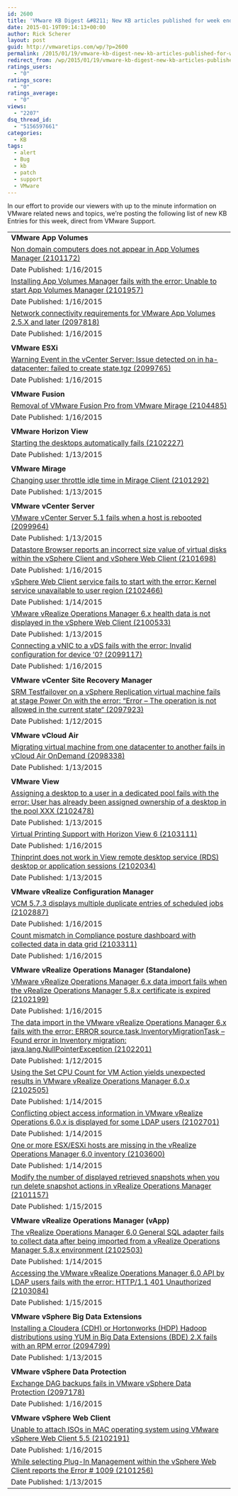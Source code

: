 ```yaml
---
id: 2600
title: 'VMware KB Digest &#8211; New KB articles published for week ending 1/17/15'
date: 2015-01-19T09:14:13+00:00
author: Rick Scherer
layout: post
guid: http://vmwaretips.com/wp/?p=2600
permalink: /2015/01/19/vmware-kb-digest-new-kb-articles-published-for-week-ending-11715/
redirect_from: /wp/2015/01/19/vmware-kb-digest-new-kb-articles-published-for-week-ending-11715/
ratings_users:
  - "0"
ratings_score:
  - "0"
ratings_average:
  - "0"
views:
  - "2207"
dsq_thread_id:
  - "5156597661"
categories:
  - KB
tags:
  - alert
  - Bug
  - kb
  - patch
  - support
  - VMware
---
```

In our effort to provide our viewers with up to the minute information on VMware related news and topics, we&#8217;re posting the following list of new KB Entries for this week, direct from VMware Support.



<table border="0" cellspacing="0" cellpadding="0">
  <tr>
    <td valign="top" width="727">
      <strong>VMware App Volumes</strong>
    </td>
  </tr>
  
  <tr>
    <td valign="top" width="727">
      <a href="http://vmw.re/1BVocXX">Non domain computers does not appear in App Volumes Manager (2101172)</a>
    </td>
  </tr>
  
  <tr>
    <td valign="top" width="727">
      Date Published: 1/16/2015
    </td>
  </tr>
  
  <tr>
    <td valign="top" width="727">
      <a href="http://vmw.re/1IYK6LU">Installing App Volumes Manager fails with the error: Unable to start App Volumes Manager (2101957)</a>
    </td>
  </tr>
  
  <tr>
    <td valign="top" width="727">
      Date Published: 1/16/2015
    </td>
  </tr>
  
  <tr>
    <td valign="top" width="727">
      <a href="http://vmw.re/1BVocY3">Network connectivity requirements for VMware App Volumes 2.5.X and later (2097818)</a>
    </td>
  </tr>
  
  <tr>
    <td valign="top" width="727">
      Date Published: 1/16/2015
    </td>
  </tr>
  
  <tr>
    <td valign="top" width="727">
    </td>
  </tr>
  
  <tr>
    <td valign="top" width="727">
      <strong>VMware ESXi</strong>
    </td>
  </tr>
  
  <tr>
    <td valign="top" width="727">
      <a href="http://vmw.re/1IYK72e">Warning Event in the vCenter Server: Issue detected on <ESXi host name> in ha-datacenter: failed to create state.tgz (2099765)</a>
    </td>
  </tr>
  
  <tr>
    <td valign="top" width="727">
      Date Published: 1/16/2015
    </td>
  </tr>
  
  <tr>
    <td valign="top" width="727">
    </td>
  </tr>
  
  <tr>
    <td valign="top" width="727">
      <strong>VMware Fusion</strong>
    </td>
  </tr>
  
  <tr>
    <td valign="top" width="727">
      <a href="http://vmw.re/1BVoe1W">Removal of VMware Fusion Pro from VMware Mirage (2104485)</a>
    </td>
  </tr>
  
  <tr>
    <td valign="top" width="727">
      Date Published: 1/16/2015
    </td>
  </tr>
  
  <tr>
    <td valign="top" width="727">
    </td>
  </tr>
  
  <tr>
    <td valign="top" width="727">
      <strong>VMware Horizon View</strong>
    </td>
  </tr>
  
  <tr>
    <td valign="top" width="727">
      <a href="http://vmw.re/1IYK8n0">Starting the desktops automatically fails (2102227)</a>
    </td>
  </tr>
  
  <tr>
    <td valign="top" width="727">
      Date Published: 1/13/2015
    </td>
  </tr>
  
  <tr>
    <td valign="top" width="727">
    </td>
  </tr>
  
  <tr>
    <td valign="top" width="727">
      <strong>VMware Mirage</strong>
    </td>
  </tr>
  
  <tr>
    <td valign="top" width="727">
      <a href="http://vmw.re/1BVoe23">Changing user throttle idle time in Mirage Client (2101292)</a>
    </td>
  </tr>
  
  <tr>
    <td valign="top" width="727">
      Date Published: 1/13/2015
    </td>
  </tr>
  
  <tr>
    <td valign="top" width="727">
    </td>
  </tr>
  
  <tr>
    <td valign="top" width="727">
      <strong>VMware vCenter Server</strong>
    </td>
  </tr>
  
  <tr>
    <td valign="top" width="727">
      <a href="http://vmw.re/1IYK72o">VMware vCenter Server 5.1 fails when a host is rebooted (2099964)</a>
    </td>
  </tr>
  
  <tr>
    <td valign="top" width="727">
      Date Published: 1/13/2015
    </td>
  </tr>
  
  <tr>
    <td valign="top" width="727">
      <a href="http://vmw.re/1IYK72s">Datastore Browser reports an incorrect size value of virtual disks within the vSphere Client and vSphere Web Client (2101698)</a>
    </td>
  </tr>
  
  <tr>
    <td valign="top" width="727">
      Date Published: 1/16/2015
    </td>
  </tr>
  
  <tr>
    <td valign="top" width="727">
      <a href="http://vmw.re/1IYK8n2">vSphere Web Client service fails to start with the error: Kernel service unavailable to user region (2102466)</a>
    </td>
  </tr>
  
  <tr>
    <td valign="top" width="727">
      Date Published: 1/14/2015
    </td>
  </tr>
  
  <tr>
    <td valign="top" width="727">
      <a href="http://vmw.re/1IYK72u">VMware vRealize Operations Manager 6.x health data is not displayed in the vSphere Web Client (2100533)</a>
    </td>
  </tr>
  
  <tr>
    <td valign="top" width="727">
      Date Published: 1/13/2015
    </td>
  </tr>
  
  <tr>
    <td valign="top" width="727">
      <a href="http://vmw.re/1BVoeiq">Connecting a vNIC to a vDS fails with the error: Invalid configuration for device ’0? (2099117)</a>
    </td>
  </tr>
  
  <tr>
    <td valign="top" width="727">
      Date Published: 1/16/2015
    </td>
  </tr>
  
  <tr>
    <td valign="top" width="727">
    </td>
  </tr>
  
  <tr>
    <td valign="top" width="727">
      <strong>VMware vCenter Site Recovery Manager </strong>
    </td>
  </tr>
  
  <tr>
    <td valign="top" width="727">
      <a href="http://vmw.re/1IYK8Dk">SRM Testfailover on a vSphere Replication virtual machine fails at stage Power On with the error: “Error – The operation is not allowed in the current state“ (2097923)</a>
    </td>
  </tr>
  
  <tr>
    <td valign="top" width="727">
      Date Published: 1/12/2015
    </td>
  </tr>
  
  <tr>
    <td valign="top" width="727">
    </td>
  </tr>
  
  <tr>
    <td valign="top" width="727">
      <strong>VMware vCloud Air</strong>
    </td>
  </tr>
  
  <tr>
    <td valign="top" width="727">
      <a href="http://vmw.re/1BVoduQ">Migrating virtual machine from one datacenter to another fails in vCloud Air OnDemand (2098338)</a>
    </td>
  </tr>
  
  <tr>
    <td valign="top" width="727">
      Date Published: 1/13/2015
    </td>
  </tr>
  
  <tr>
    <td valign="top" width="727">
    </td>
  </tr>
  
  <tr>
    <td valign="top" width="727">
      <strong>VMware View</strong>
    </td>
  </tr>
  
  <tr>
    <td valign="top" width="727">
      <a href="http://vmw.re/1IYK7iN">Assigning a desktop to a user in a dedicated pool fails with the error: User has already been assigned ownership of a desktop in the pool XXX (2102478)</a>
    </td>
  </tr>
  
  <tr>
    <td valign="top" width="727">
      Date Published: 1/13/2015
    </td>
  </tr>
  
  <tr>
    <td valign="top" width="727">
      <a href="http://vmw.re/1BVoeiw">Virtual Printing Support with Horizon View 6 (2103111)</a>
    </td>
  </tr>
  
  <tr>
    <td valign="top" width="727">
      Date Published: 1/16/2015
    </td>
  </tr>
  
  <tr>
    <td valign="top" width="727">
      <a href="http://vmw.re/1IYK7iR">Thinprint does not work in View remote desktop service (RDS) desktop or application sessions (2102034)</a>
    </td>
  </tr>
  
  <tr>
    <td valign="top" width="727">
      Date Published: 1/13/2015
    </td>
  </tr>
  
  <tr>
    <td valign="top" width="727">
    </td>
  </tr>
  
  <tr>
    <td valign="top" width="727">
      <strong>VMware vRealize Configuration Manager</strong>
    </td>
  </tr>
  
  <tr>
    <td valign="top" width="727">
      <a href="http://vmw.re/1IYK7iT">VCM 5.7.3 displays multiple duplicate entries of scheduled jobs (2102887)</a>
    </td>
  </tr>
  
  <tr>
    <td valign="top" width="727">
      Date Published: 1/16/2015
    </td>
  </tr>
  
  <tr>
    <td valign="top" width="727">
      <a href="http://vmw.re/1IYK8Dz">Count mismatch in Compliance posture dashboard with collected data in data grid (2103311)</a>
    </td>
  </tr>
  
  <tr>
    <td valign="top" width="727">
      Date Published: 1/16/2015
    </td>
  </tr>
  
  <tr>
    <td valign="top" width="727">
    </td>
  </tr>
  
  <tr>
    <td valign="top" width="727">
      <strong>VMware vRealize Operations Manager (Standalone)</strong>
    </td>
  </tr>
  
  <tr>
    <td valign="top" width="727">
      <a href="http://vmw.re/1BVogqs">VMware vRealize Operations Manager 6.x data import fails when the vRealize Operations Manager 5.8.x certificate is expired (2102199)</a>
    </td>
  </tr>
  
  <tr>
    <td valign="top" width="727">
      Date Published: 1/16/2015
    </td>
  </tr>
  
  <tr>
    <td valign="top" width="727">
      <a href="http://vmw.re/1IYK7j1">The data import in the VMware vRealize Operations Manager 6.x fails with the error: ERROR source.task.InventoryMigrationTask – Found error in Inventory migration: java.lang.NullPointerException (2102201)</a>
    </td>
  </tr>
  
  <tr>
    <td valign="top" width="727">
      Date Published: 1/12/2015
    </td>
  </tr>
  
  <tr>
    <td valign="top" width="727">
      <a href="http://vmw.re/1BVoeyV">Using the Set CPU Count for VM Action yields unexpected results in VMware vRealize Operations Manager 6.0.x (2102505)</a>
    </td>
  </tr>
  
  <tr>
    <td valign="top" width="727">
      Date Published: 1/14/2015
    </td>
  </tr>
  
  <tr>
    <td valign="top" width="727">
      <a href="http://vmw.re/1IYK7zj">Conflicting object access information in VMware vRealize Operations 6.0.x is displayed for some LDAP users (2102701)</a>
    </td>
  </tr>
  
  <tr>
    <td valign="top" width="727">
      Date Published: 1/14/2015
    </td>
  </tr>
  
  <tr>
    <td valign="top" width="727">
      <a href="http://vmw.re/1BVogqx">One or more ESX/ESXi hosts are missing in the vRealize Operations Manager 6.0 inventory (2103600)</a>
    </td>
  </tr>
  
  <tr>
    <td valign="top" width="727">
      Date Published: 1/14/2015
    </td>
  </tr>
  
  <tr>
    <td valign="top" width="727">
      <a href="http://vmw.re/1IYK7zr">Modify the number of displayed retrieved snapshots when you run delete snapshot actions in vRealize Operations Manager (2101157)</a>
    </td>
  </tr>
  
  <tr>
    <td valign="top" width="727">
      Date Published: 1/15/2015
    </td>
  </tr>
  
  <tr>
    <td valign="top" width="727">
    </td>
  </tr>
  
  <tr>
    <td valign="top" width="727">
      <strong>VMware vRealize Operations Manager (vApp) </strong>
    </td>
  </tr>
  
  <tr>
    <td valign="top" width="727">
      <a href="http://vmw.re/1BVoeyZ">The vRealize Operations Manager 6.0 General SQL adapter fails to collect data after being imported from a vRealize Operations Manager 5.8.x environment (2102503)</a>
    </td>
  </tr>
  
  <tr>
    <td valign="top" width="727">
      Date Published: 1/14/2015
    </td>
  </tr>
  
  <tr>
    <td valign="top" width="727">
      <a href="http://vmw.re/1IYK8TX">Accessing the VMware vRealize Operations Manager 6.0 API by LDAP users fails with the error: HTTP/1.1 401 Unauthorized (2103084)</a>
    </td>
  </tr>
  
  <tr>
    <td valign="top" width="727">
      Date Published: 1/15/2015
    </td>
  </tr>
  
  <tr>
    <td valign="top" width="727">
    </td>
  </tr>
  
  <tr>
    <td valign="top" width="727">
      <strong>VMware vSphere Big Data Extensions </strong>
    </td>
  </tr>
  
  <tr>
    <td valign="top" width="727">
      <a href="http://vmw.re/1BVogqD">Installing a Cloudera (CDH) or Hortonworks (HDP) Hadoop distributions using YUM in Big Data Extensions (BDE) 2.X fails with an RPM error (2094799)</a>
    </td>
  </tr>
  
  <tr>
    <td valign="top" width="727">
      Date Published: 1/13/2015
    </td>
  </tr>
  
  <tr>
    <td valign="top" width="727">
    </td>
  </tr>
  
  <tr>
    <td valign="top" width="727">
      <strong>VMware vSphere Data Protection</strong>
    </td>
  </tr>
  
  <tr>
    <td valign="top" width="727">
      <a href="http://vmw.re/1IYK8U7">Exchange DAG backups fails in VMware vSphere Data Protection (2097178)</a>
    </td>
  </tr>
  
  <tr>
    <td valign="top" width="727">
      Date Published: 1/16/2015
    </td>
  </tr>
  
  <tr>
    <td valign="top" width="727">
    </td>
  </tr>
  
  <tr>
    <td valign="top" width="727">
      <strong>VMware vSphere Web Client</strong>
    </td>
  </tr>
  
  <tr>
    <td valign="top" width="727">
      <a href="http://vmw.re/1BVoez2">Unable to attach ISOs in MAC operating system using VMware vSphere Web Client 5.5 (2102191)</a>
    </td>
  </tr>
  
  <tr>
    <td valign="top" width="727">
      Date Published: 1/16/2015
    </td>
  </tr>
  
  <tr>
    <td valign="top" width="727">
      <a href="http://vmw.re/1IYK9ar">While selecting Plug-In Management within the vSphere Web Client reports the Error # 1009 (2101256)</a>
    </td>
  </tr>
  
  <tr>
    <td valign="top" width="727">
      Date Published: 1/13/2015
    </td>
  </tr>
</table>

<div class="feedflare">
</div>